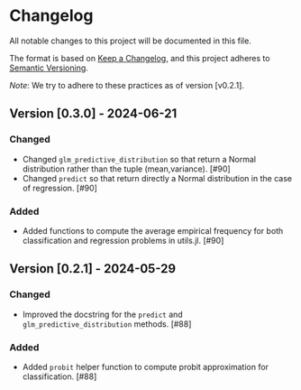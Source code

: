 # Changelog

All notable changes to this project will be documented in this file.

The format is based on [Keep a Changelog](https://keepachangelog.com/en/1.1.0/), and this project adheres to [Semantic Versioning](https://semver.org/spec/v2.0.0.html).

*Note*: We try to adhere to these practices as of version [v0.2.1].


## Version [0.3.0] - 2024-06-21

### Changed

- Changed `glm_predictive_distribution` so that return a Normal distribution rather than the tuple (mean,variance). [#90]
- Changed `predict` so that return directly a Normal distribution  in the case of regression. [#90]

### Added

- Added functions to compute the average empirical frequency for both classification and regression problems in utils.jl. [#90]





## Version [0.2.1] - 2024-05-29

### Changed

- Improved the docstring for the `predict` and `glm_predictive_distribution` methods. [#88]

### Added

- Added `probit` helper function to compute probit approximation for classification. [#88]